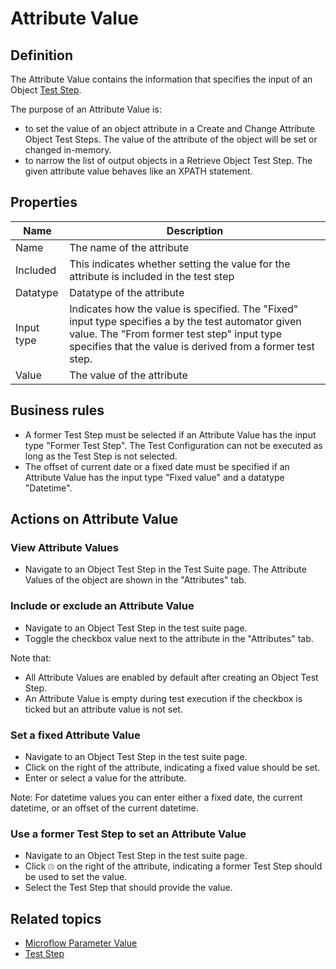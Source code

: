 # Attribute Value

## Definition

The Attribute Value contains the information that specifies the input of an Object [Test Step](test-step).

The purpose of an Attribute Value is:
- to set the value of an object attribute in a Create and Change Attribute Object Test Steps. The value of the attribute of the object will be set or changed in-memory.
- to narrow the list of output objects in a Retrieve Object Test Step. The given attribute value behaves like an XPATH statement.

## Properties
| Name | Description |
| ----------- | ----------- |
| Name | The name of the attribute |
| Included | This indicates whether setting the value for the attribute is included in the test step |
| Datatype | Datatype of the attribute |
| Input type | Indicates how the value is specified. The "Fixed" input type specifies a by the test automator given value. The "From former test step" input type specifies that the value is derived from a former test step. |
| Value | The value of the attribute |

## Business rules

- A former Test Step must be selected if an Attribute Value has the input type "Former Test Step". The Test Configuration can not be executed as long as the Test Step is not selected. 
- The offset of current date or a fixed date must be specified if an Attribute Value has the input type "Fixed value" and a datatype "Datetime".

## Actions on Attribute Value

### View Attribute Values
- Navigate to an Object Test Step in the Test Suite page. The Attribute Values of the object are shown in the "Attributes" tab.

### Include or exclude an Attribute Value
- Navigate to an Object Test Step in the test suite page.
- Toggle the checkbox value next to the attribute in the "Attributes" tab.

Note that: 
- All Attribute Values are enabled by default after creating an Object Test Step.
- An Attribute Value is empty during test execution if the checkbox is ticked but an attribute value is not set.

### Set a fixed Attribute Value 
- Navigate to an Object Test Step in the test suite page.
- Click <i class="fas fa-keyboard"></i> on the right of the attribute, indicating a fixed value should be set.
- Enter or select a value for the attribute.

Note: For datetime values you can enter either a fixed date, the current datetime, or an offset of the current datetime.

### Use a former Test Step to set an Attribute Value
- Navigate to an Object Test Step in the test suite page.
- Click <svg role="img" viewBox="0 0 512 512" width="2%" height="2%" xmlns="http://www.w3.org/2000/svg"><path fill="currentColor" d="M235.3 132.7c-6.25-6.25-16.38-6.25-22.62 0s-6.25 16.38 0 22.62L313.4 256l-100.7 100.7c-6.25 6.25-6.25 16.38 0 22.62s16.38 6.25 22.62 0l112-112C350.4 264.2 352 260.1 352 256s-1.562-8.188-4.688-11.31L235.3 132.7zM256 0C114.6 0 0 114.6 0 256s114.6 256 256 256s256-114.6 256-256S397.4 0 256 0zM256 480c-123.5 0-224-100.5-224-224s100.5-224 224-224s224 100.5 224 224S379.5 480 256 480z" class=""></path></svg> on the right of the attribute, indicating a former Test Step should be used to set the value.
- Select the Test Step that should provide the value.

## Related topics
- [Microflow Parameter Value](microflow-parameter-value)
- [Test Step](test-step)
